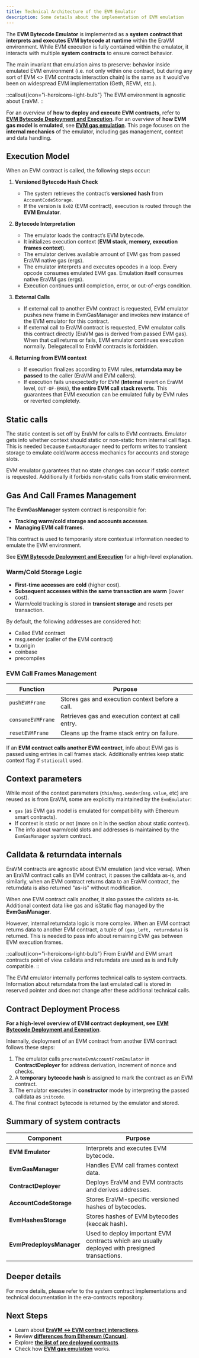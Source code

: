 ```yaml
---
title: Technical Architecture of the EVM Emulator
description: Some details about the implementation of EVM emulation
---
```


The **EVM Bytecode Emulator** is implemented as a **system contract that interprets and executes EVM bytecode at runtime** within the EraVM environment.
While EVM execution is fully contained within the emulator, it interacts with multiple **system contracts** to ensure correct behavior.

The main invariant that emulation aims to preserve: behavior inside emulated EVM environment (i.e. not only within one contract, but during any sort of EVM <> EVM contracts interaction chain) is the same as it would’ve been on widespread EVM implementation (Geth, REVM, etc.).

::callout{icon="i-heroicons-light-bulb"}
The EVM environment is agnostic about EraVM.
::

For an overview of **how to deploy and execute EVM contracts**, refer to **[EVM Bytecode Deployment and Execution](./deployment-execution)**.
For an overview of **how EVM gas model is emulated**, see **[EVM gas emulation](./evm-gas-emulation)**.
This page focuses on the **internal mechanics** of the emulator, including gas management, context and data handling.

## Execution Model

When an EVM contract is called, the following steps occur:

1. **Versioned Bytecode Hash Check**
   - The system retrieves the contract’s **versioned hash** from `AccountCodeStorage`.
   - If the version is `0x02` (EVM contract), execution is routed through the **EVM Emulator**.

2. **Bytecode Interpretation**
   - The emulator loads the contract’s EVM bytecode.
   - It initializes execution context (**EVM stack, memory, execution frames context**).
   - The emulator derives available amount of EVM gas from passed EraVM native gas (ergs).
   - The emulator interprets and executes opcodes in a loop. Every opcode consumes emulated EVM gas. Emulation itself consumes native EraVM gas (ergs).
   - Execution continues until completion, error, or out-of-ergs condition.

3. **External Calls**
   - If external call to another EVM contract is requested, EVM emulator pushes new frame in EvmGasManager and invokes new instance of the EVM emulator for this contract.
   - If external call to EraVM contract is requested, EVM emulator calls this contract directly (EraVM gas is derived from passed EVM gas). When that call returns or fails, EVM emulator continues execution normally. Delegatecall to EraVM contracts is forbidden.

4. **Returning from EVM context**
   - If execution finalizes according to EVM rules, **returndata may be passed** to the caller (EraVM and EVM callers).
   - If execution fails unexpectedly for EVM (**Internal** revert on EraVM level, `OUT-OF-ERGS`), **the entire EVM call stack reverts**. This guarantees that EVM execution can be emulated fully by EVM rules or reverted completely.

## Static calls

The static context is set off by EraVM for calls to EVM contracts. Emulator gets info whether context should static or non-static from internal call flags. This is needed because `EvmGasManager` need to perform writes to transient storage to emulate cold/warm access mechanics for accounts and storage slots.

EVM emulator guarantees that no state changes can occur if static context is requested. Additionally it forbids non-static calls from static environment.

## Gas And Call Frames Management

The **EvmGasManager** system contract is responsible for:

- **Tracking warm/cold storage and accounts accesses**.
- **Managing EVM call frames**.

This contract is used to temporarily store contextual information needed to emulate the EVM environment.

See **[EVM Bytecode Deployment and Execution](./deployment-execution#deployment-from-an-evm-contract)** for a high-level explanation.

### Warm/Cold Storage Logic

- **First-time accesses are cold** (higher cost).
- **Subsequent accesses within the same transaction are warm** (lower cost).
- Warm/cold tracking is stored in **transient storage** and resets per transaction.

By default, the following addresses are considered hot:

- Called EVM contract
- msg.sender (caller of the EVM contract)
- tx.origin
- coinbase
- precompiles

### EVM Call Frames Management

| **Function** | **Purpose** |
|-------------|------------|
| `pushEVMFrame` | Stores gas and execution context before a call. |
| `consumeEVMFrame` | Retrieves gas and execution context at call entry. |
| `resetEVMFrame` | Cleans up the frame stack entry on failure. |

If an **EVM contract calls another EVM contract**, info about EVM gas is passed using entries in call frames stack. Additionally entries keep static context flag if `staticcall` used.

## Context parameters

While most of the context parameters (`this`/`msg.sender`/`msg.value`, etc) are reused as is from EraVM, some are explicitly maintained by the `EvmEmulator`:

- `gas` (as EVM gas model is emulated for compatibility with Ethereum smart contracts).
- If context is static or not (more on it in the section about static context).
- The info about warm/cold slots and addresses is maintained by the `EvmGasManager` system contract.

## Calldata & returndata internals

EraVM contracts are agnostic about EVM emulation (and vice versa). When an EraVM contract calls an EVM contract, it passes the calldata as-is, and similarly, when an EVM contract returns data to an EraVM contract, the returndata is also returned "as-is" without modification.

When one EVM contract calls another, it also passes the calldata as-is. Additional context data like gas and isStatic flag managed by the **EvmGasManager**.

However, internal returndata logic is more complex. When an EVM contract returns data to another EVM contract, a tuple of `(gas_left, returndata)` is returned. This is needed to pass info about remaining EVM gas between EVM execution frames.

::callout{icon="i-heroicons-light-bulb"}
From EraVM and EVM smart contracts point of view calldata and returndata are used as is and fully compatible.
::

The EVM emulator internally performs technical calls to system contracts. Information about returndata from the last emulated call is stored in reserved pointer and does not change after these additional technical calls.

## Contract Deployment Process

**For a high-level overview of EVM contract deployment, see** **[EVM Bytecode Deployment and Execution](./deployment-execution#contract-deployment)**.

Internally, deployment of an EVM contract from another EVM contract follows these steps:

1. The emulator calls `precreateEvmAccountFromEmulator` in **ContractDeployer** for address derivation, increment of nonce and checks.
2. A **temporary bytecode hash** is assigned to mark the contract as an EVM contract.
3. The emulator executes in **constructor** mode by interpreting the passed calldata as `initcode`.
4. The final contract bytecode is returned by the emulator and stored.

## Summary of system contracts

| **Component** | **Purpose** |
|--------------|------------|
| **EVM Emulator** | Interprets and executes EVM bytecode. |
| **EvmGasManager** | Handles EVM call frames context data. |
| **ContractDeployer** | Deploys EraVM and EVM contracts and derives addresses. |
| **AccountCodeStorage** | Stores EraVM-specific versioned hashes of bytecodes. |
| **EvmHashesStorage** | Stores hashes of EVM bytecodes (keccak hash). |
| **EvmPredeploysManager** | Used to deploy important EVM contracts which are usually deployed with presigned transactions. |

## Deeper details

For more details, please refer to the system contract implementations and technical documentation in the era-contracts repository.

## Next Steps

- Learn about **[EraVM ↔ EVM contract interactions](./era-evm-interactions)**.
- Review **[differences from Ethereum (Cancun)](./evm-differences)**.
- Explore **[the list of pre deployed contracts](./pre-deployed-contracts)**.
- Check how **[EVM gas emulation](./evm-gas-emulation)** works.
